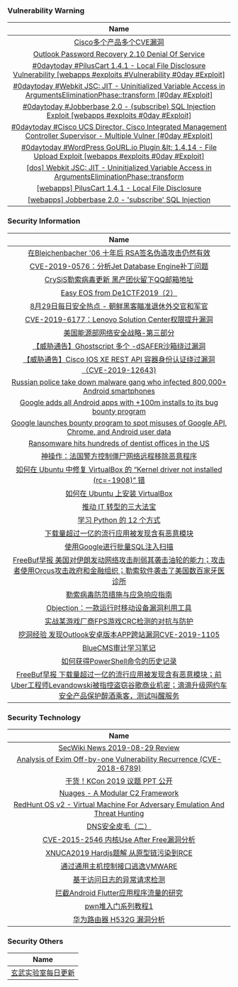 ###  						       							Vulnerability Warning

|                             Name                             |
| :----------------------------------------------------------: |
|[Cisco多个产品多个CVE漏洞](https://www.seebug.org/vuldb/ssvid-98063)|
|[Outlook Password Recovery 2.10 Denial Of Service](https://cxsecurity.com/issue/WLB-2019080152)|
|[#0daytoday #PilusCart 1.4.1 - Local File Disclosure Vulnerability  [webapps #exploits #Vulnerability #0day #Exploit]](http://0day.today/exploits/33169)|
|[#0daytoday #Webkit JSC: JIT - Uninitialized Variable Access in ArgumentsEliminationPhase::transform [#0day #Exploit]](http://0day.today/exploits/33170)|
|[#0daytoday #Jobberbase 2.0 - (subscribe) SQL Injection Exploit  [webapps #exploits  #0day #Exploit]](http://0day.today/exploits/33168)|
|[#0daytoday #Cisco UCS Director, Cisco Integrated Management Controller Supervisor - Multiple Vulner [#0day #Exploit]](http://0day.today/exploits/33167)|
|[#0daytoday #WordPress GoURL.io Plugin &amp;lt; 1.4.14 - File Upload Exploit [webapps #exploits  #0day #Exploit]](http://0day.today/exploits/33166)|
|[[dos] Webkit JSC: JIT - Uninitialized Variable Access in ArgumentsEliminationPhase::transform](https://www.exploit-db.com/exploits/47316)|
|[[webapps] PilusCart 1.4.1 - Local File Disclosure](https://www.exploit-db.com/exploits/47315)|
|[[webapps] Jobberbase 2.0 - 'subscribe' SQL Injection](https://www.exploit-db.com/exploits/47314)|

### 						        							Security Information
|                             Name                                    |
| :----------------------------------------------------------: |
|[在Bleichenbacher '06 十年后 RSA签名伪造攻击仍然有效](https://www.anquanke.com/post/id/185335)|
|[CVE-2019-0576：分析Jet Database Engine补丁问题](https://www.anquanke.com/post/id/185357)|
|[CrySiS勒索病毒更新 黑产团伙留下QQ邮箱地址](https://www.anquanke.com/post/id/185340)|
|[Easy EOS from De1CTF2019（2）](https://www.anquanke.com/post/id/185251)|
|[8月29日每日安全热点 - 朝鲜黑客瞄准退休外交官和军官](https://www.anquanke.com/post/id/185343)|
|[CVE-2019-6177：Lenovo Solution Center权限提升漏洞](https://www.secpulse.com/archives/111592.html)|
|[美国能源部网络安全战略-第三部分](http://blog.nsfocus.net/network-security-strategy-department-energy-3/)|
|[【威胁通告】Ghostscript 多个 -dSAFER沙箱绕过漏洞](http://blog.nsfocus.net/cve-2019-14811%e3%80%81cve-2019-14812%e3%80%81cve-2019-14813%e3%80%81cve-2019-14817/)|
|[【威胁通告】Cisco IOS XE REST API 容器身份认证绕过漏洞（CVE-2019-12643)](http://blog.nsfocus.net/cve-2019-12643/)|
|[Russian police take down malware gang who infected 800,000+ Android smartphones](https://www.zdnet.com/article/russian-police-take-down-malware-gang-who-infected-800000-android-smartphones/#ftag=RSSbaffb68)|
|[Google adds all Android apps with +100m installs to its bug bounty program](https://www.zdnet.com/article/google-adds-all-android-apps-with-100m-installs-to-its-bug-bounty-program/#ftag=RSSbaffb68)|
|[Google launches bounty program to spot misuses of Google API, Chrome, and Android user data](https://www.zdnet.com/article/google-launches-bounty-program-to-spot-misuses-of-google-api-chrome-and-android-user-data/#ftag=RSSbaffb68)|
|[Ransomware hits hundreds of dentist offices in the US](https://www.zdnet.com/article/ransomware-hits-hundreds-of-dentist-offices-in-the-us/#ftag=RSSbaffb68)|
|[神操作：法国警方控制僵尸网络远程移除恶意程序](https://linux.cn/article-11284-1.html?utm_source=rss&utm_medium=rss)|
|[如何在 Ubuntu 中修复 VirtualBox 的 “Kernel driver not installed (rc=-1908)” 错](https://linux.cn/article-11283-1.html?utm_source=rss&utm_medium=rss)|
|[如何在 Ubuntu 上安装 VirtualBox](https://linux.cn/article-11282-1.html?utm_source=rss&utm_medium=rss)|
|[推动 IT 转型的三大法宝](https://linux.cn/article-11281-1.html?utm_source=rss&utm_medium=rss)|
|[学习 Python 的 12 个方式](https://linux.cn/article-11280-1.html?utm_source=rss&utm_medium=rss)|
|[下载量超过一亿的流行应用被发现含有恶意模块](https://linux.cn/article-11279-1.html?utm_source=rss&utm_medium=rss)|
|[使用Google进行批量SQL注入扫描](https://www.freebuf.com/articles/web/210651.html)|
|[FreeBuf早报  美国对伊朗发动网络攻击削弱其袭击油轮的能力；攻击者使用Orcus攻击政府和金融组织；勒索软件袭击了美国数百家牙医诊所](https://www.freebuf.com/news/212911.html)|
|[勒索病毒防范措施与应急响应指南](https://www.freebuf.com/articles/terminal/212001.html)|
|[Objection：一款运行时移动设备漏洞利用工具](https://www.freebuf.com/sectool/211869.html)|
|[实战某游戏厂商FPS游戏CRC检测的对抗与防护](https://www.freebuf.com/articles/system/210304.html)|
|[挖洞经验  发现Outlook安卓版本APP跨站漏洞CVE-2019-1105](https://www.freebuf.com/vuls/211091.html)|
|[BlueCMS审计学习笔记](https://www.freebuf.com/articles/web/210587.html)|
|[如何获得PowerShell命令的历史记录](https://www.freebuf.com/articles/network/210932.html)|
|[FreeBuf早报  下载量超过一亿的流行应用被发现含有恶意模块；前Uber工程师Levandowski被指控盗窃谷歌商业机密；滴滴升级网约车安全产品保护醉酒乘客，测试叫醒服务](https://www.freebuf.com/news/212777.html)|

### 						        							Security  Technology
|                             Name                                    |
| :----------------------------------------------------------: |
|[SecWiki News 2019-08-29 Review](http://www.sec-wiki.com/?2019-08-29)|
|[Analysis of Exim Off-by-one Vulnerability Recurrence  (CVE-2018-6789)](https://paper.seebug.org/1024/)|
|[干货！KCon 2019 议题 PPT 公开](https://paper.seebug.org/1023/)|
|[Nuages - A Modular C2 Framework](http://www.kitploit.com/2019/08/nuages-modular-c2-framework.html)|
|[RedHunt OS v2 - Virtual Machine For Adversary Emulation And Threat Hunting](http://www.kitploit.com/2019/08/redhunt-os-v2-virtual-machine-for.html)|
|[DNS安全皮毛（二）](http://xz.aliyun.com/t/6125)|
|[CVE-2015-2546 内核Use After Free漏洞分析](http://xz.aliyun.com/t/6115)|
|[XNUCA2019 Hardjs题解 从原型链污染到RCE](http://xz.aliyun.com/t/6113)|
|[通过通用主机控制接口逃逸VMWARE](http://xz.aliyun.com/t/6119)|
|[基于访问日志的异常请求检测](http://xz.aliyun.com/t/6117)|
|[拦截Android Flutter应用程序流量的研究](http://xz.aliyun.com/t/6149)|
|[pwn堆入门系列教程1](http://xz.aliyun.com/t/6087)|
|[华为路由器 H532G 漏洞分析](http://xz.aliyun.com/t/6116)|

### 						        							Security  Others
|                             Name                                    |
| :----------------------------------------------------------: |
|[玄武实验室每日更新](https://weibo.com/p/1006065582522936/wenzhang?from=page_100606_profile&wvr=6&mod=wenzhangmore)|


